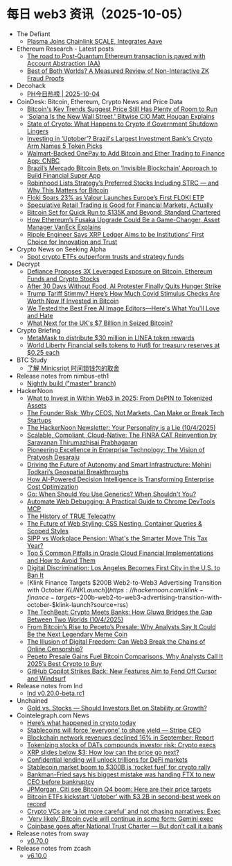 # 每日 web3 资讯（2025-10-05）

- The Defiant
  - [Plasma Joins Chainlink SCALE, Integrates Aave](https://thedefiant.io/news/blockchains/plasma-joins-chainlink-scale-integrates-aave)
- Ethereum Research - Latest posts
  - [The road to Post-Quantum Ethereum transaction is paved with Account Abstraction (AA)](https://ethresear.ch/t/the-road-to-post-quantum-ethereum-transaction-is-paved-with-account-abstraction-aa/21783#post_4)
  - [Best of Both Worlds? A Measured Review of Non-Interactive ZK Fraud Proofs](https://ethresear.ch/t/best-of-both-worlds-a-measured-review-of-non-interactive-zk-fraud-proofs/23132#post_7)
- Decohack
  - [PH今日热榜 | 2025-10-04](https://decohack.com/producthunt-daily-2025-10-04/)
- CoinDesk: Bitcoin, Ethereum, Crypto News and Price Data
  - [Bitcoin's Key Trends Suggest Price Still Has Plenty of Room to Run](https://www.coindesk.com/markets/2025/10/04/bitcoin-s-key-trends-suggest-price-still-has-plenty-of-room-to-run)
  - [‘Solana Is the New Wall Street,’ Bitwise CIO Matt Hougan Explains](https://www.coindesk.com/markets/2025/10/04/solana-is-the-new-wall-street-bitwise-cio-matt-hougan-explains)
  - [State of Crypto: What Happens to Crypto if Government Shutdown Lingers](https://www.coindesk.com/news-analysis/2025/10/04/state-of-crypto-what-happens-to-crypto-if-government-shutdown-lingers)
  - [Investing in ‘Uptober’? Brazil's Largest Investment Bank's Crypto Arm Names 5 Token Picks](https://www.coindesk.com/markets/2025/10/04/investing-in-uptober-brazil-s-largest-investment-bank-s-crypto-arm-names-5-token-picks)
  - [Walmart-Backed OnePay to Add Bitcoin and Ether Trading to Finance App: CNBC](https://www.coindesk.com/business/2025/10/04/walmart-backed-onepay-to-add-bitcoin-and-ether-trading-to-finance-app-cnbc)
  - [Brazil’s Mercado Bitcoin Bets on ‘Invisible Blockchain’ Approach to Build Financial Super App](https://www.coindesk.com/business/2025/10/04/brazil-s-mercado-bitcoin-bets-on-invisible-blockchain-approach-to-build-financial-super-app)
  - [Robinhood Lists Strategy’s Preferred Stocks Including STRC — and Why This Matters for Bitcoin](https://www.coindesk.com/markets/2025/10/04/robinhood-lists-strategy-s-preferred-stocks-including-strc-and-why-this-matters-for-bitcoin)
  - [Floki Soars 23% as Valour Launches Europe’s First FLOKI ETP](https://www.coindesk.com/markets/2025/10/04/floki-soars-23-as-valour-launches-europe-s-1st-floki-etp)
  - [Speculative Retail Trading is Good for Financial Markets, Actually](https://www.coindesk.com/opinion/2025/10/02/speculative-retail-trading-is-good-for-financial-markets-actually)
  - [Bitcoin Set for Quick Run to $135K and Beyond: Standard Chartered](https://www.coindesk.com/markets/2025/10/04/bitcoin-set-for-quick-run-to-usd135k-and-beyond-standard-chartered)
  - [How Ethereum’s Fusaka Upgrade Could Be a Game-Changer, Asset Manager VanEck Explains](https://www.coindesk.com/tech/2025/10/04/how-ethereum-s-fusaka-upgrade-could-be-a-game-changer-asset-manager-vaneck-explains)
  - [Ripple Engineer Says XRP Ledger Aims to be Institutions’ First Choice for Innovation and Trust](https://www.coindesk.com/tech/2025/10/03/ripple-engineer-says-xrp-ledger-aims-to-be-institutions-first-choice-for-innovation-and-trust)
- Crypto News on Seeking Alpha
  - [Spot crypto ETFs outperform trusts and strategy funds](https://seekingalpha.com/news/4501847-spot-crypto-etfs-outperform-trusts-and-strategy-funds?utm_source=feed_news_crypto&utm_medium=referral&feed_item_type=news)
- Decrypt
  - [Defiance Proposes 3X Leveraged Exposure on Bitcoin, Ethereum Funds and Crypto Stocks](https://decrypt.co/342958/defiance-proposes-3x-leveraged-exposure-bitcoin-ethereum-funds-crypto-stocks)
  - [After 30 Days Without Food, AI Protester Finally Quits Hunger Strike](https://decrypt.co/342959/after-30-days-without-food-ai-protester-quits-hunger-strike)
  - [Trump Tariff Stimmy? Here’s How Much Covid Stimulus Checks Are Worth Now If Invested in Bitcoin](https://decrypt.co/342907/how-much-covid-stimulus-checks-worth-now-invested-bitcoin)
  - [We Tested the Best Free AI Image Editors—Here's What You'll Love and Hate](https://decrypt.co/341845/we-tested-best-free-ai-image-editors-what-youll-love-hate)
  - [What Next for the UK's $7 Billion in Seized Bitcoin?](https://decrypt.co/342803/what-next-for-the-uks-7-billion-in-seized-bitcoin)
- Crypto Briefing
  - [MetaMask to distribute $30 million in LINEA token rewards](https://cryptobriefing.com/metamask-airdrop-point-system-linea-users-bonus/)
  - [World Liberty Financial sells tokens to Hut8 for treasury reserves at $0.25 each](https://cryptobriefing.com/wlfi-sells-tokens-hut8-treasury-reserves/)
- BTC Study
  - [了解 Minicsript 时间锁钱包的取舍](https://www.btcstudy.org/2025/10/04/examining-the-tradeoffs-of-miniscript-timelock-wallets/)
- Release notes from nimbus-eth1
  - [Nightly build ("master" branch)](https://github.com/status-im/nimbus-eth1/releases/tag/nightly)
- HackerNoon
  - [What to Invest in Within Web3 in 2025: From DePIN to Tokenized Assets](https://hackernoon.com/what-to-invest-in-within-web3-in-2025-from-depin-to-tokenized-assets?source=rss)
  - [The Founder Risk: Why CEOS, Not Markets, Can Make or Break Tech Startups](https://hackernoon.com/the-founder-risk-why-ceos-not-markets-can-make-or-break-tech-startups?source=rss)
  - [The HackerNoon Newsletter: Your Personality is a Lie (10/4/2025)](https://hackernoon.com/10-4-2025-newsletter?source=rss)
  - [Scalable, Compliant, Cloud-Native: The FINRA CAT Reinvention by Saravanan Thirumazhisai Prabhagaran](https://hackernoon.com/scalable-compliant-cloud-native-the-finra-cat-reinvention-by-saravanan-thirumazhisai-prabhagaran?source=rss)
  - [Pioneering Excellence in Enterprise Technology: The Vision of Pratyosh Desaraju](https://hackernoon.com/pioneering-excellence-in-enterprise-technology-the-vision-of-pratyosh-desaraju?source=rss)
  - [Driving the Future of Autonomy and Smart Infrastructure: Mohini Todkari’s Geospatial Breakthroughs](https://hackernoon.com/driving-the-future-of-autonomy-and-smart-infrastructure-mohini-todkaris-geospatial-breakthroughs?source=rss)
  - [How AI-Powered Decision Intelligence is Transforming Enterprise Cost Optimization](https://hackernoon.com/how-ai-powered-decision-intelligence-is-transforming-enterprise-cost-optimization?source=rss)
  - [Go: When Should You Use Generics? When Shouldn't You?](https://hackernoon.com/go-when-should-you-use-generics-when-shouldnt-you?source=rss)
  - [Automate Web Debugging: A Practical Guide to Chrome DevTools MCP](https://hackernoon.com/automate-web-debugging-a-practical-guide-to-chrome-devtools-mcp?source=rss)
  - [The History of TRUE Telepathy](https://hackernoon.com/the-history-of-true-telepathy?source=rss)
  - [The Future of Web Styling: CSS Nesting, Container Queries & Scoped Styles](https://hackernoon.com/the-future-of-web-styling-css-nesting-container-queries-and-scoped-styles?source=rss)
  - [SIPP vs Workplace Pension: What's the Smarter Move This Tax Year?](https://hackernoon.com/sipp-vs-workplace-pension-whats-the-smarter-move-this-tax-year?source=rss)
  - [Top 5 Common Pitfalls in Oracle Cloud Financial Implementations and How to Avoid Them](https://hackernoon.com/top-5-common-pitfalls-in-oracle-cloud-financial-implementations-and-how-to-avoid-them?source=rss)
  - [Digital Discrimination: Los Angeles Becomes First City in the U.S. to Ban It](https://hackernoon.com/digital-discrimination-los-angeles-becomes-first-city-in-the-us-to-ban-it?source=rss)
  - [Klink Finance Targets $200B Web2-to-Web3 Advertising Transition with October $KLINK Launch](https://hackernoon.com/klink-finance-targets-$200b-web2-to-web3-advertising-transition-with-october-$klink-launch?source=rss)
  - [The TechBeat: Crypto Meets Banks: How Gluwa Bridges the Gap Between Two Worlds (10/4/2025)](https://hackernoon.com/10-4-2025-techbeat?source=rss)
  - [From Bitcoin’s Rise to Pepeto’s Presale: Why Analysts Say It Could Be the Next Legendary Meme Coin](https://hackernoon.com/from-bitcoins-rise-to-pepetos-presale-why-analysts-say-it-could-be-the-next-legendary-meme-coin?source=rss)
  - [The Illusion of Digital Freedom: Can Web3 Break the Chains of Online Censorship?](https://hackernoon.com/the-illusion-of-digital-freedom-can-web3-break-the-chains-of-online-censorship?source=rss)
  - [Pepeto Presale Gains Fuel Bitcoin Comparisons, Why Analysts Call It 2025’s Best Crypto to Buy](https://hackernoon.com/pepeto-presale-gains-fuel-bitcoin-comparisons-why-analysts-call-it-2025s-best-crypto-to-buy?source=rss)
  - [GitHub Copilot Strikes Back: New Features Aim to Fend Off Cursor and Windsurf](https://hackernoon.com/github-copilot-strikes-back-new-features-aim-to-fend-off-cursor-and-windsurf?source=rss)
- Release notes from lnd
  - [lnd v0.20.0-beta.rc1](https://github.com/lightningnetwork/lnd/releases/tag/v0.20.0-beta.rc1)
- Unchained
  - [Gold vs. Stocks — Should Investors Bet on Stability or Growth?](https://unchainedcrypto.com/gold-vs-stocks-should-investors-bet-on-stability-or-growth/)
- Cointelegraph.com News
  - [Here’s what happened in crypto today](https://cointelegraph.com/news/what-happened-in-crypto-today?utm_source=rss_feed&utm_medium=rss&utm_campaign=rss_partner_inbound)
  - [Stablecoins will force &#039;everyone&#039; to share yield — Stripe CEO](https://cointelegraph.com/news/stablecoins-force-everyone-share-yield-stripe-ceo?utm_source=rss_feed&utm_medium=rss&utm_campaign=rss_partner_inbound)
  - [Blockchain network revenues declined 16% in September: Report](https://cointelegraph.com/news/blockchain-revenues-declined-16-september?utm_source=rss_feed&utm_medium=rss&utm_campaign=rss_partner_inbound)
  - [Tokenizing stocks of DATs compounds investor risk: Crypto execs](https://cointelegraph.com/news/tokenizing-stock-dat-compound-risk-investor?utm_source=rss_feed&utm_medium=rss&utm_campaign=rss_partner_inbound)
  - [XRP slides below $3: How low can the price go next?](https://cointelegraph.com/news/xrp-below-3-dollars-again-how-low-can-the-price-go?utm_source=rss_feed&utm_medium=rss&utm_campaign=rss_partner_inbound)
  - [Confidential lending will unlock trillions for DeFi markets](https://cointelegraph.com/news/confidential-lending-ions-in-defi?utm_source=rss_feed&utm_medium=rss&utm_campaign=rss_partner_inbound)
  - [Stablecoin market boom to $300B is ‘rocket fuel’ for crypto rally](https://cointelegraph.com/news/stablecoin-market-hits-300b-may-fuel-crypto-rally?utm_source=rss_feed&utm_medium=rss&utm_campaign=rss_partner_inbound)
  - [Bankman-Fried says his biggest mistake was handing FTX to new CEO before bankruptcy](https://cointelegraph.com/news/sbf-biggest-mistake-handing-ftx-ray-ceo?utm_source=rss_feed&utm_medium=rss&utm_campaign=rss_partner_inbound)
  - [JPMorgan, Citi see Bitcoin Q4 boom: Here are their price targets](https://cointelegraph.com/news/jpmorgan-citi-bitcoin-q4-boom-btc-price-targets?utm_source=rss_feed&utm_medium=rss&utm_campaign=rss_partner_inbound)
  - [Bitcoin ETFs kickstart ‘Uptober’ with $3.2B in second-best week on record](https://cointelegraph.com/news/bitcoin-etfs-uptober-3-2b-second-best-week-record?utm_source=rss_feed&utm_medium=rss&utm_campaign=rss_partner_inbound)
  - [Crypto VCs are ‘a lot more careful’ and not chasing narratives: Exec](https://cointelegraph.com/news/crypto-venture-capital-bullish-capital-investment-slowing?utm_source=rss_feed&utm_medium=rss&utm_campaign=rss_partner_inbound)
  - [‘Very likely’ Bitcoin cycle will continue in some form: Gemini exec](https://cointelegraph.com/news/bitcoin-four-year-cycle-crypto-exchange-gemini-saad-ahmed?utm_source=rss_feed&utm_medium=rss&utm_campaign=rss_partner_inbound)
  - [Coinbase goes after National Trust Charter — But don’t call it a bank](https://cointelegraph.com/news/crypto-exchange-coinbase-national-trust-charter-license?utm_source=rss_feed&utm_medium=rss&utm_campaign=rss_partner_inbound)
- Release notes from sway
  - [v0.70.0](https://github.com/FuelLabs/sway/releases/tag/v0.70.0)
- Release notes from zcash
  - [v6.10.0](https://github.com/zcash/zcash/releases/tag/v6.10.0)
